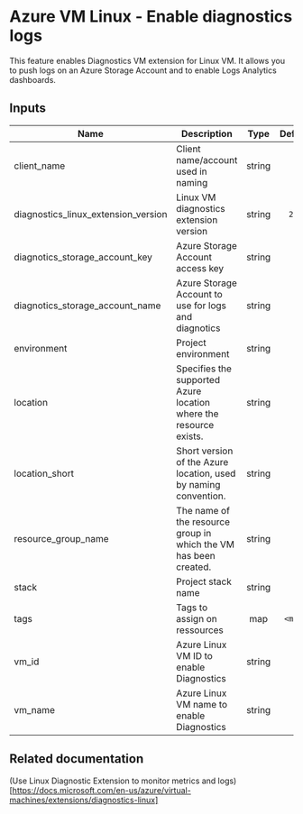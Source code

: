 # Azure VM Linux - Enable diagnostics logs

This feature enables Diagnostics VM extension for Linux VM.
It allows you to push logs on an Azure Storage Account and to enable Logs Analytics dashboards.

## Inputs

| Name | Description | Type | Default | Required |
|------|-------------|:----:|:-----:|:-----:|
| client_name | Client name/account used in naming | string | - | yes |
| diagnostics_linux_extension_version | Linux VM diagnostics extension version | string | `2.3` | no |
| diagnotics_storage_account_key | Azure Storage Account access key | string | - | yes |
| diagnotics_storage_account_name | Azure Storage Account to use for logs and diagnotics | string | - | yes |
| environment | Project environment | string | - | yes |
| location | Specifies the supported Azure location where the resource exists. | string | - | yes |
| location_short | Short version of the Azure location, used by naming convention. | string | - | yes |
| resource_group_name | The name of the resource group in which the VM has been created. | string | - | yes |
| stack | Project stack name | string | - | yes |
| tags | Tags to assign on ressources | map | `<map>` | no |
| vm_id | Azure Linux VM ID to enable Diagnostics | string | - | yes |
| vm_name | Azure Linux VM name to enable Diagnostics | string | - | yes |

## Related documentation

(Use Linux Diagnostic Extension to monitor metrics and logs)[https://docs.microsoft.com/en-us/azure/virtual-machines/extensions/diagnostics-linux]

